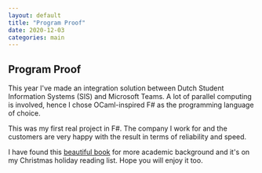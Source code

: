 ```yaml
---
layout: default
title: "Program Proof" 
date: 2020-12-03
categories: main
---
```

Program Proof
---

This year I've made an integration solution between Dutch Student Information Systems (SIS) and Microsoft Teams.
A lot of parallel computing is involved, hence I chose OCaml-inspired F# as the programming language of choice.

This was my first real project in F#. The company I work for and the customers are very happy with the result in terms of reliability and speed.

I have found this [beautiful book](http://www.lix.polytechnique.fr/Labo/Samuel.Mimram/teaching/INF551/course.pdf) for more academic background and it's on my Christmas holiday reading list. 
Hope you will enjoy it too.

